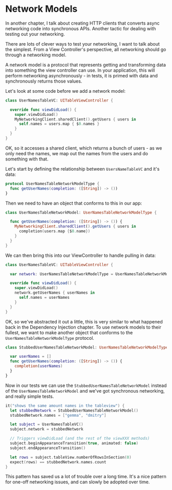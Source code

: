 # Network Models

In another chapter, I talk about creating HTTP clients that converts async networking code into synchronous APIs. Another tactic for dealing with testing out your networking.

There are lots of clever ways to test your networking, I want to talk about the simplest. From a View Controller's perspective, all networking should go through a networking model.

A network model is a protocol that represents getting and transforming data into something the view controller can use. In your application, this will perform networking asynchronously - in tests, it is primed with data and synchronously returns those values.

Let's look at some code before we add a network model:

``` swift
class UserNamesTableVC: UITableViewController {

  override func viewDidLoad() {
    super.viewDidLoad()
    MyNetworkingClient.sharedClient().getUsers { users in
      self.names = users.map { $0.names }
    }
  }
}
```

OK, so it accesses a shared client, which returns a bunch of users - as we only need the names, we map out the names from the users and do something with that.

Let's start by defining the relationship between `UsersNameTableVC` and it's data:

``` swift
protocol UserNamesTableNetworkModelType {
  func getUserNames(completion: ([String]) -> ())
}
```

Then we need to have an object that conforms to this in our app:

```swift
class UserNamesTableNetworkModel: UserNamesTableNetworkModelType {

  func getUserNames(completion: ([String]) -> ()) {
    MyNetworkingClient.sharedClient().getUsers { users in
      completion(users.map {$0.name})
    }
  }
}
```

We can then bring this into our ViewController to handle pulling in data:

``` swift
class UserNamesTableVC: UITableViewController {

  var network: UserNamesTableNetworkModelType = UserNamesTableNetworkModel()

  override func viewDidLoad() {
    super.viewDidLoad()
    network.getUserNames { userNames in
      self.names = userNames
    }
  }
}
```

OK, so we've abstracted it out a little, this is very similar to what happened back in the Dependency Injection chapter. To use network models to their fullest, we want to make another object that conforms to the `UserNamesTableNetworkModelType` protocol.

``` swift
class StubbedUserNamesTableNetworkModel: UserNamesTableNetworkModelType {

  var userNames = []
  func getUserNames(completion: ([String]) -> ()) {
    completion(userNames)
  }
}
```

Now in our tests we can use the `StubbedUserNamesTableNetworkModel` instead of the `UserNamesTableNetworkModel` and we've got synchronous networking, and really simple tests.

``` swift
it("shows the same amount names in the tableview") {
  let stubbedNetwork = StubbedUserNamesTableNetworkModel()
  stubbedNetwork.names = ["gemma", "dmitry"]

  let subject = UserNamesTableVC()
  subject.network = stubbedNetwork

  // Triggers viewDidLoad (and the rest of the viewXXX methods)
  subject.beginAppearanceTransition(true, animated: false)
  subject.endAppearanceTransition()

  let rows = subject.tableView.numberOfRowsInSection(0)
  expect(rows) == stubbedNetwork.names.count
}
```

This pattern has saved us a lot of trouble over a long time. It's a nice pattern for one-off networking issues, and can slowly be adopted over time.
